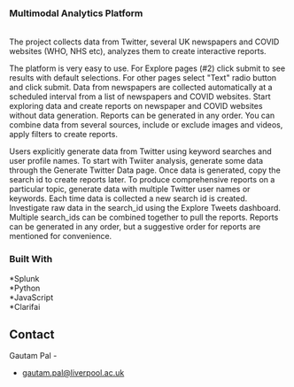 <div id="top"></div>
<h3 align="left">Multimodal Analytics Platform</h3>

  <p align="left">
    <br />
The project collects data from Twitter, several UK newspapers and COVID websites (WHO, NHS etc), analyzes them to create interactive reports.

The platform is very easy to use. For Explore pages (#2) click submit to see results with default selections. For other pages select "Text" radio button and click submit.
Data from newspapers are collected automatically at a scheduled interval from a list of newspapers and COVID websites. Start exploring data and create reports on newspaper and COVID websites without data generation. Reports can be generated in any order. You can combine data from several sources, include or exclude images and videos, apply filters to create reports.

Users explicitly generate data from Twitter using keyword searches and user profile names. To start with Twiiter analysis, generate some data through the Generate Twitter Data page. Once data is generated, copy the search id to create reports later. To produce comprehensive reports on a particular topic, generate data with multiple Twitter user names or keywords. Each time data is collected a new search id is created. Investigate raw data in the search_id using the Explore Tweets dashboard. Multiple search_ids can be combined together to pull the reports. Reports can be generated in any order, but a suggestive order for reports are mentioned for convenience.
  </p>
</div>

### Built With

*Splunk <br />
*Python <br />
*JavaScript  <br />
*Clarifai  <br />




<!-- CONTACT -->
## Contact

Gautam Pal - 
 - gautam.pal@liverpool.ac.uk


